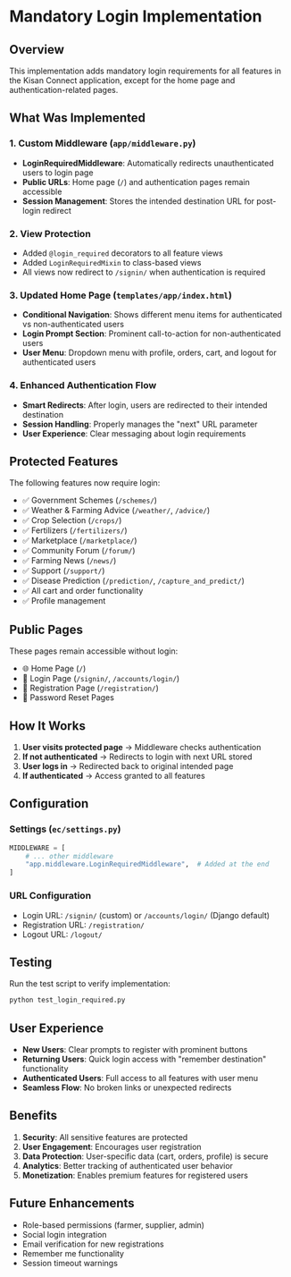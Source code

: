 # Mandatory Login Implementation

## Overview
This implementation adds mandatory login requirements for all features in the Kisan Connect application, except for the home page and authentication-related pages.

## What Was Implemented

### 1. Custom Middleware (`app/middleware.py`)
- **LoginRequiredMiddleware**: Automatically redirects unauthenticated users to login page
- **Public URLs**: Home page (`/`) and authentication pages remain accessible
- **Session Management**: Stores the intended destination URL for post-login redirect

### 2. View Protection
- Added `@login_required` decorators to all feature views
- Added `LoginRequiredMixin` to class-based views
- All views now redirect to `/signin/` when authentication is required

### 3. Updated Home Page (`templates/app/index.html`)
- **Conditional Navigation**: Shows different menu items for authenticated vs non-authenticated users
- **Login Prompt Section**: Prominent call-to-action for non-authenticated users
- **User Menu**: Dropdown menu with profile, orders, cart, and logout for authenticated users

### 4. Enhanced Authentication Flow
- **Smart Redirects**: After login, users are redirected to their intended destination
- **Session Handling**: Properly manages the "next" URL parameter
- **User Experience**: Clear messaging about login requirements

## Protected Features
The following features now require login:

- ✅ Government Schemes (`/schemes/`)
- ✅ Weather & Farming Advice (`/weather/`, `/advice/`)
- ✅ Crop Selection (`/crops/`)
- ✅ Fertilizers (`/fertilizers/`)
- ✅ Marketplace (`/marketplace/`)
- ✅ Community Forum (`/forum/`)
- ✅ Farming News (`/news/`)
- ✅ Support (`/support/`)
- ✅ Disease Prediction (`/prediction/`, `/capture_and_predict/`)
- ✅ All cart and order functionality
- ✅ Profile management

## Public Pages
These pages remain accessible without login:

- 🌐 Home Page (`/`)
- 🔐 Login Page (`/signin/`, `/accounts/login/`)
- 📝 Registration Page (`/registration/`)
- 🔑 Password Reset Pages

## How It Works

1. **User visits protected page** → Middleware checks authentication
2. **If not authenticated** → Redirects to login with next URL stored
3. **User logs in** → Redirected back to original intended page
4. **If authenticated** → Access granted to all features

## Configuration

### Settings (`ec/settings.py`)
```python
MIDDLEWARE = [
    # ... other middleware
    "app.middleware.LoginRequiredMiddleware",  # Added at the end
]
```

### URL Configuration
- Login URL: `/signin/` (custom) or `/accounts/login/` (Django default)
- Registration URL: `/registration/`
- Logout URL: `/logout/`

## Testing
Run the test script to verify implementation:
```bash
python test_login_required.py
```

## User Experience
- **New Users**: Clear prompts to register with prominent buttons
- **Returning Users**: Quick login access with "remember destination" functionality  
- **Authenticated Users**: Full access to all features with user menu
- **Seamless Flow**: No broken links or unexpected redirects

## Benefits
1. **Security**: All sensitive features are protected
2. **User Engagement**: Encourages user registration
3. **Data Protection**: User-specific data (cart, orders, profile) is secure
4. **Analytics**: Better tracking of authenticated user behavior
5. **Monetization**: Enables premium features for registered users

## Future Enhancements
- Role-based permissions (farmer, supplier, admin)
- Social login integration
- Email verification for new registrations
- Remember me functionality
- Session timeout warnings